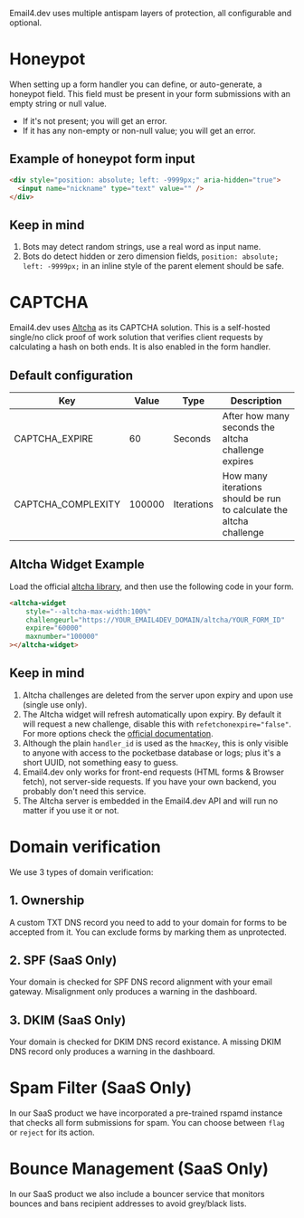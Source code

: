 Email4.dev uses multiple antispam layers of protection, all configurable and optional.

# Honeypot

When setting up a form handler you can define, or auto-generate, a honeypot field. This field must be present in your form submissions with an empty string or null value.

* If it's not present; you will get an error.
* If it has any non-empty or non-null value; you will get an error.

## Example of honeypot form input

```html
<div style="position: absolute; left: -9999px;" aria-hidden="true">
  <input name="nickname" type="text" value="" />
</div>
```

## Keep in mind

1. Bots may detect random strings, use a real word as input name.
2. Bots do detect hidden or zero dimension fields, `position: absolute; left: -9999px;` in an inline style of the parent element should be safe.

# CAPTCHA

Email4.dev uses [Altcha](https://github.com/altcha-org/altcha) as its CAPTCHA solution. This is a self-hosted single/no click proof of work solution that verifies client requests by calculating a hash on both ends. It is also enabled in the form handler.

## Default configuration

| Key                | Value  | Type       | Description                                                         |
| ------------------ | ------ | ---------- | ------------------------------------------------------------------- |
| CAPTCHA_EXPIRE     | 60     | Seconds    | After how many seconds the altcha challenge expires                 |
| CAPTCHA_COMPLEXITY | 100000 | Iterations | How many iterations should be run to calculate the altcha challenge |

## Altcha Widget Example

Load the official [altcha library](https://altcha.org/docs/v2/widget-integration/), and then use the following code in your form.

```html
<altcha-widget
    style="--altcha-max-width:100%"
    challengeurl="https://YOUR_EMAIL4DEV_DOMAIN/altcha/YOUR_FORM_ID"
    expire="60000"
    maxnumber="100000"
></altcha-widget>
```

## Keep in mind

1. Altcha challenges are deleted from the server upon expiry and upon use (single use only).
2. The Altcha widget will refresh automatically upon expiry. By default it will request a new challenge, disable this with `refetchonexpire="false"`. For more options check the [official documentation](https://altcha.org/docs/v2/widget-integration/#configuration).
3. Although the plain `handler_id` is used as the `hmacKey`, this is only visible to anyone with access to the pocketbase database or logs; plus it's a short UUID, not something easy to guess.
4. Email4.dev only works for front-end requests (HTML forms & Browser fetch), not server-side requests. If you have your own backend, you probably don't need this service.
5. The Altcha server is embedded in the Email4.dev API and will run no matter if you use it or not.

# Domain verification

We use 3 types of domain verification:

## 1. Ownership

A custom TXT DNS record you need to add to your domain for forms to be accepted from it. You can exclude forms by marking them as unprotected.

## 2. SPF (SaaS Only)

Your domain is checked for SPF DNS record alignment with your email gateway. Misalignment only produces a warning in the dashboard.

## 3. DKIM (SaaS Only)

Your domain is checked for DKIM DNS record existance. A missing DKIM DNS record only produces a warning in the dashboard.

# Spam Filter (SaaS Only)

In our SaaS product we have incorporated a pre-trained rspamd instance that checks all form submissions for spam. You can choose between `flag` or `reject` for its action.

# Bounce Management (SaaS Only)

In our SaaS product we also include a bouncer service that monitors bounces and bans recipient addresses to avoid grey/black lists.